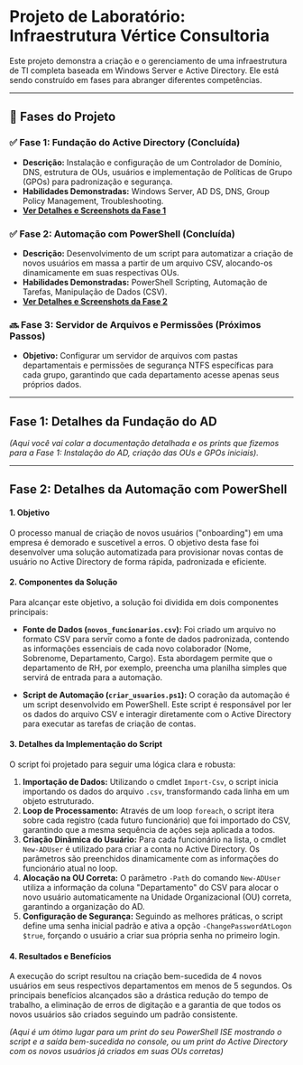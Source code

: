 # Projeto de Laboratório: Infraestrutura Vértice Consultoria

Este projeto demonstra a criação e o gerenciamento de uma infraestrutura de TI completa baseada em Windows Server e Active Directory. Ele está sendo construído em fases para abranger diferentes competências.

---

## 🌳 Fases do Projeto

### ✅ Fase 1: Fundação do Active Directory (Concluída)
* **Descrição:** Instalação e configuração de um Controlador de Domínio, DNS, estrutura de OUs, usuários e implementação de Políticas de Grupo (GPOs) para padronização e segurança.
* **Habilidades Demonstradas:** Windows Server, AD DS, DNS, Group Policy Management, Troubleshooting.
* **[Ver Detalhes e Screenshots da Fase 1](#fase-1-detalhes)**

### ✅ Fase 2: Automação com PowerShell (Concluída)
* **Descrição:** Desenvolvimento de um script para automatizar a criação de novos usuários em massa a partir de um arquivo CSV, alocando-os dinamicamente em suas respectivas OUs.
* **Habilidades Demonstradas:** PowerShell Scripting, Automação de Tarefas, Manipulação de Dados (CSV).
* **[Ver Detalhes e Screenshots da Fase 2](#fase-2-detalhes)**

### 🔜 Fase 3: Servidor de Arquivos e Permissões (Próximos Passos)
* **Objetivo:** Configurar um servidor de arquivos com pastas departamentais e permissões de segurança NTFS específicas para cada grupo, garantindo que cada departamento acesse apenas seus próprios dados.

---

## <a name="fase-1-detalhes"></a> Fase 1: Detalhes da Fundação do AD

*(Aqui você vai colar a documentação detalhada e os prints que fizemos para a Fase 1: Instalação do AD, criação das OUs e GPOs iniciais).*

---

## <a name="fase-2-detalhes"></a> Fase 2: Detalhes da Automação com PowerShell

#### 1. Objetivo

O processo manual de criação de novos usuários ("onboarding") em uma empresa é demorado e suscetível a erros. O objetivo desta fase foi desenvolver uma solução automatizada para provisionar novas contas de usuário no Active Directory de forma rápida, padronizada e eficiente.

#### 2. Componentes da Solução

Para alcançar este objetivo, a solução foi dividida em dois componentes principais:

* **Fonte de Dados (`novos_funcionarios.csv`):** Foi criado um arquivo no formato CSV para servir como a fonte de dados padronizada, contendo as informações essenciais de cada novo colaborador (Nome, Sobrenome, Departamento, Cargo). Esta abordagem permite que o departamento de RH, por exemplo, preencha uma planilha simples que servirá de entrada para a automação.

* **Script de Automação (`criar_usuarios.ps1`):** O coração da automação é um script desenvolvido em PowerShell. Este script é responsável por ler os dados do arquivo CSV e interagir diretamente com o Active Directory para executar as tarefas de criação de contas.

#### 3. Detalhes da Implementação do Script

O script foi projetado para seguir uma lógica clara e robusta:

1.  **Importação de Dados:** Utilizando o cmdlet `Import-Csv`, o script inicia importando os dados do arquivo `.csv`, transformando cada linha em um objeto estruturado.
2.  **Loop de Processamento:** Através de um loop `foreach`, o script itera sobre cada registro (cada futuro funcionário) que foi importado do CSV, garantindo que a mesma sequência de ações seja aplicada a todos.
3.  **Criação Dinâmica do Usuário:** Para cada funcionário na lista, o cmdlet `New-ADUser` é utilizado para criar a conta no Active Directory. Os parâmetros são preenchidos dinamicamente com as informações do funcionário atual no loop.
4.  **Alocação na OU Correta:** O parâmetro `-Path` do comando `New-ADUser` utiliza a informação da coluna "Departamento" do CSV para alocar o novo usuário automaticamente na Unidade Organizacional (OU) correta, garantindo a organização do AD.
5.  **Configuração de Segurança:** Seguindo as melhores práticas, o script define uma senha inicial padrão e ativa a opção `-ChangePasswordAtLogon $true`, forçando o usuário a criar sua própria senha no primeiro login.

#### 4. Resultados e Benefícios

A execução do script resultou na criação bem-sucedida de 4 novos usuários em seus respectivos departamentos em menos de 5 segundos. Os principais benefícios alcançados são a drástica redução do tempo de trabalho, a eliminação de erros de digitação e a garantia de que todos os novos usuários são criados seguindo um padrão consistente.

*(Aqui é um ótimo lugar para um print do seu PowerShell ISE mostrando o script e a saída bem-sucedida no console, ou um print do Active Directory com os novos usuários já criados em suas OUs corretas)*
